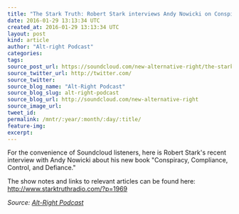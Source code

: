 ```yaml
---
title: "The Stark Truth: Robert Stark interviews Andy Nowicki on Conspiracy, Compliance, Control, &amp; Defiance"
date: 2016-01-29 13:13:34 UTC
created_at: 2016-01-29 13:13:34 UTC
layout: post
kind: article
author: "Alt-right Podcast"
categories: 
tags: 
source_post_url: https://soundcloud.com/new-alternative-right/the-stark-truth-robert-stark-interviews-andy-nowicky-on-conspiracy-compliance-control-defiance
source_twitter_url: http://twitter.com/
source_twitter: 
source_blog_name: "Alt-Right Podcast"
source_blog_slug: alt-right-podcast
source_blog_url: http://soundcloud.com/new-alternative-right
source_image_url: 
tweet_id:
permalink: /mntr/:year/:month/:day/:title/
feature-img: 
excerpt:
---
```

For the convenience of Soundcloud listeners, here is Robert Stark's recent interview with Andy Nowicki about his new book "Conspiracy, Compliance, Control, and Defiance." 

The show notes and links to relevant articles can be found here: http://www.starktruthradio.com/?p=1969<div class="">
    <i>Source: <a href="http://soundcloud.com/new-alternative-right">Alt-Right Podcast</a></i>
</div>
